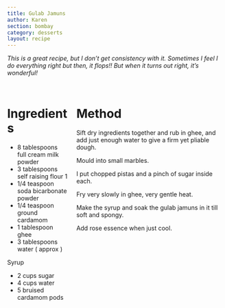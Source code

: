 ```yaml
---
title: Gulab Jamuns
author: Karen
section: bombay
category: desserts
layout: recipe
---
```

_This is a great recipe, but I don’t get consistency with it. Sometimes I feel I do everything right but then, it flops!! But when it turns out right, it’s wonderful!_

<br>
<div class='columns'> <div class='column is-one-third p-3' markdown='1'>

# Ingredients

* 8 tablespoons full cream milk powder
* 3 tablespoons self raising flour 1
* 1/4 teaspoon soda bicarbonate powder
* 1/4 teaspoon ground cardamom
* 1 tablespoon ghee
* 3 tablespoons water ( approx )

Syrup
* 2 cups sugar
* 4 cups water
* 5 bruised cardamom pods


</div> <div class='column is-two-thirds p-3' markdown='1'>

# Method


Sift dry ingredients together and rub in ghee, and add just enough water to give a firm yet pliable dough.

Mould into small marbles.

I put chopped pistas and a pinch of sugar inside each.

Fry very slowly in ghee, very gentle heat.

Make the syrup and soak the gulab jamuns in it till soft and spongy.

Add rose essence when just cool.

 









</div> </div>